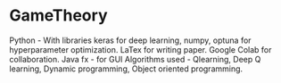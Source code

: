 # GameTheory


Python - With libraries keras for deep learning, numpy, optuna for hyperparameter optimization. 
LaTex for writing paper. 
Google Colab for collaboration.
Java fx - for GUI
Algorithms used - Qlearning, Deep Q learning, Dynamic programming, Object oriented programming. 
